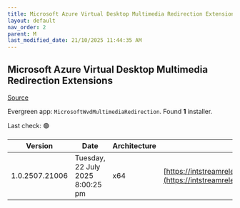 ```yaml
---
title: Microsoft Azure Virtual Desktop Multimedia Redirection Extensions
layout: default
nav_order: 2
parent: M
last_modified_date: 21/10/2025 11:44:35 AM
---
```


## Microsoft Azure Virtual Desktop Multimedia Redirection Extensions

[Source](https://docs.microsoft.com/en-us/azure/virtual-desktop/multimedia-redirection)

Evergreen app: `MicrosoftWvdMultimediaRedirection`. Found **1** installer.

Last check: 🟢

| Version        | Date                             | Architecture | URI                                                                                                                                                                                          |
| -------------- | -------------------------------- | ------------ | -------------------------------------------------------------------------------------------------------------------------------------------------------------------------------------------- |
| 1.0.2507.21006 | Tuesday, 22 July 2025 8:00:25 pm | x64          | [https://intstreamreleases.z22.web.core.windows.net/MsMMRHostInstaller_1.0.2507.21006_x64.msi](https://intstreamreleases.z22.web.core.windows.net/MsMMRHostInstaller_1.0.2507.21006_x64.msi) |
